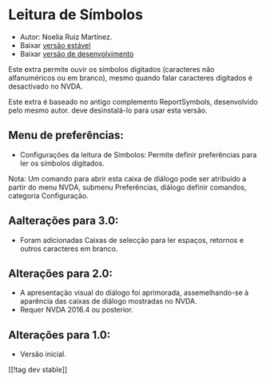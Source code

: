 # Leitura de Símbolos #
*	Autor: Noelia Ruiz Martínez.
*	Baixar [versão estável][1]
*	Baixar [versão de desenvolvimento][2]

Este extra permite ouvir os símbolos digitados (caracteres não alfanuméricos
ou em branco), mesmo quando falar caracteres digitados é desactivado no
NVDA.

Este extra é baseado no antigo complemento ReportSymbols, desenvolvido pelo
mesmo autor. deve desinstalá-lo para usar esta versão.

## Menu de preferências: ##
*	Configurações da leitura de Símbolos: Permite definir preferências para
  ler os símbolos digitados.

Nota: Um comando para abrir esta caixa de diálogo pode ser atribuído a
partir do menu NVDA, submenu Preferências, diálogo definir comandos,
categoria Configuração.

## Aalterações para 3.0: ##
* Foram adicionadas Caixas de selecção para ler espaços, retornos e outros
  caracteres em branco.

## Alterações para 2.0: ##
*	A apresentação visual do diálogo foi aprimorada, assemelhando-se à
  aparência das caixas de diálogo mostradas no NVDA.
*	Requer NVDA 2016.4 ou posterior.

## Alterações para 1.0: ##
*	Versão inicial.

[[!tag dev stable]]

[1]: http://addons.nvda-project.org/files/get.php?file=rsy

[2]: http://addons.nvda-project.org/files/get.php?file=rsy-dev
